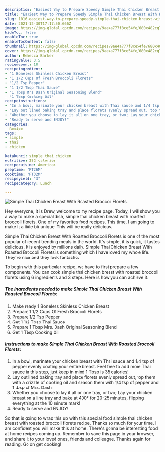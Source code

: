 ```yaml
---
description: "Easiest Way to Prepare Speedy Simple Thai Chicken Breast With Roasted Broccoli Florets"
title: "Easiest Way to Prepare Speedy Simple Thai Chicken Breast With Roasted Broccoli Florets"
slug: 1016-easiest-way-to-prepare-speedy-simple-thai-chicken-breast-with-roasted-broccoli-florets
date: 2021-12-30T17:17:50.666Z
image: https://img-global.cpcdn.com/recipes/9ae4a777f8ce54fe/680x482cq70/simple-thai-chicken-breast-with-roasted-broccoli-florets-recipe-main-photo.jpg
hideToc: false
enableToc: true
enableTocContent: false
thumbnail: https://img-global.cpcdn.com/recipes/9ae4a777f8ce54fe/680x482cq70/simple-thai-chicken-breast-with-roasted-broccoli-florets-recipe-main-photo.jpg
cover: https://img-global.cpcdn.com/recipes/9ae4a777f8ce54fe/680x482cq70/simple-thai-chicken-breast-with-roasted-broccoli-florets-recipe-main-photo.jpg
author: Rebecca Barker
ratingvalue: 3.5
reviewcount: 18
recipeingredient:
- "1 Boneless Skinless Chicken Breast"
- "1 1/2 Cups Of Fresh Broccoli Florets"
- "1/2 Tsp Pepper"
- "1 1/2 Tbsp Thai Sauce"
- "1 Tbsp Mrs Dash Original Seasoning Blend"
- "1 Tbsp Cooking Oil"
recipeinstructions:
- "In a bowl, marinate your chicken breast with Thai sauce and 1/4 tsp of pepper evenly coating your entire breast. Feel free to add more Thai sauce in this step, just keep in mind 1 Tbsp is 35 calories!"
- "Lay out lined baking tray and place florets evenly spread out, top them with a drizzle of cooking oil and season them with 1/4 tsp of pepper and 1 tbsp of Mrs. Dash"
- "Whether you choose to lay it all on one tray, or two; Lay your chicken breast on a line tray and bake at 400° for 20-25 minutes, flipping everything at the 10 minute mark!"
- "Ready to serve and ENJOY!"
categories:
- Recipe
tags:
- simple
- thai
- chicken

katakunci: simple thai chicken 
nutrition: 252 calories
recipecuisine: American
preptime: "PT26M"
cooktime: "PT32M"
recipeyield: "3"
recipecategory: Lunch

---
```



![Simple Thai Chicken Breast With Roasted Broccoli Florets](https://img-global.cpcdn.com/recipes/9ae4a777f8ce54fe/680x482cq70/simple-thai-chicken-breast-with-roasted-broccoli-florets-recipe-main-photo.jpg)

Hey everyone, it is Drew, welcome to my recipe page. Today, I will show you a way to make a special dish, simple thai chicken breast with roasted broccoli florets. One of my favorites food recipes. This time, I am going to make it a little bit unique. This will be really delicious.



Simple Thai Chicken Breast With Roasted Broccoli Florets is one of the most popular of recent trending meals in the world. It's simple, it is quick, it tastes delicious. It is enjoyed by millions daily. Simple Thai Chicken Breast With Roasted Broccoli Florets is something which I have loved my whole life. They're nice and they look fantastic.


To begin with this particular recipe, we have to first prepare a few components. You can cook simple thai chicken breast with roasted broccoli florets using 6 ingredients and 3 steps. Here is how you can achieve it.

<!--inarticleads1-->

##### The ingredients needed to make Simple Thai Chicken Breast With Roasted Broccoli Florets:

1. Make ready 1 Boneless Skinless Chicken Breast
1. Prepare 1 1/2 Cups Of Fresh Broccoli Florets
1. Prepare 1/2 Tsp Pepper
1. Get 1 1/2 Tbsp Thai Sauce
1. Prepare 1 Tbsp Mrs. Dash Original Seasoning Blend
1. Get 1 Tbsp Cooking Oil




<!--inarticleads2-->

##### Instructions to make Simple Thai Chicken Breast With Roasted Broccoli Florets:

1. In a bowl, marinate your chicken breast with Thai sauce and 1/4 tsp of pepper evenly coating your entire breast. Feel free to add more Thai sauce in this step, just keep in mind 1 Tbsp is 35 calories!
1. Lay out lined baking tray and place florets evenly spread out, top them with a drizzle of cooking oil and season them with 1/4 tsp of pepper and 1 tbsp of Mrs. Dash
1. Whether you choose to lay it all on one tray, or two; Lay your chicken breast on a line tray and bake at 400° for 20-25 minutes, flipping everything at the 10 minute mark!
1. Ready to serve and ENJOY!



So that is going to wrap this up with this special food simple thai chicken breast with roasted broccoli florets recipe. Thanks so much for your time. I am confident you will make this at home. There's gonna be interesting food at home recipes coming up. Remember to save this page in your browser, and share it to your loved ones, friends and colleague. Thanks again for reading. Go on get cooking!
